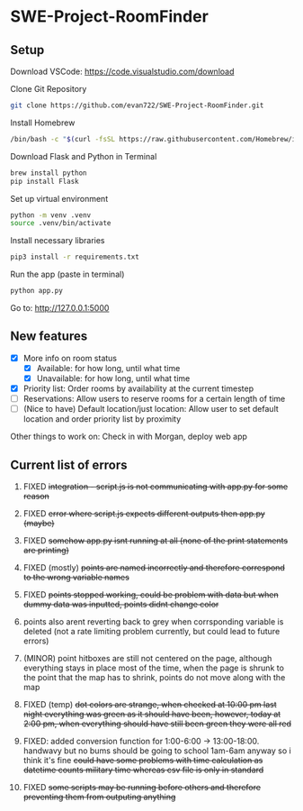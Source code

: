 # SWE-Project-RoomFinder

## Setup
Download VSCode: https://code.visualstudio.com/download

Clone Git Repository
```bash
git clone https://github.com/evan722/SWE-Project-RoomFinder.git
```

Install Homebrew
```bash
/bin/bash -c "$(curl -fsSL https://raw.githubusercontent.com/Homebrew/install/HEAD/install.sh)"
```

Download Flask and Python in Terminal
```bash
brew install python
pip install Flask
```

Set up virtual environment
```bash
python -m venv .venv
source .venv/bin/activate
```

Install necessary libraries
```bash
pip3 install -r requirements.txt
```

Run the app (paste in terminal)
```bash
python app.py
```
Go to: http://127.0.0.1:5000

## New features
- [x] More info on room status
    - [x] Available: for how long, until what time
    - [x] Unavailable: for how long, until what time
- [x] Priority list: Order rooms by availability at the current timestep
- [ ] Reservations: Allow users to reserve rooms for a certain length of time
- [ ] (Nice to have) Default location/just location: Allow user to set default location and order priority list by proximity

Other things to work on: Check in with Morgan, deploy web app


## Current list of errors

1. FIXED ~~integration - script.js is not communicating with app.py for some reason~~
2. FIXED ~~error where script.js expects different outputs then app.py (maybe)~~
3. FIXED ~~somehow app.py isnt running at all (none of the print statements are printing)~~
4. FIXED (mostly) ~~points are named incorrectly and therefore correspond to the wrong variable names~~
5. FIXED ~~points stopped working, could be problem with data but when dummy data was inputted, points didnt change color~~

6. points also arent reverting back to grey when corrsponding variable is deleted (not a rate limiting problem currently, but could lead to future errors)

7. (MINOR) point hitboxes are still not centered on the page, although everything stays in place most of the time, when the page is shrunk to the point that the map has to shrink, points do not move along with the map

8. FIXED (temp) ~~dot colors are strange, when checked at 10:00 pm last night everything was green as it should have been, however, today at 2:00 pm, when everything should have still been green they were all red~~

9. FIXED: added conversion function for 1:00-6:00 -> 13:00-18:00. handwavy but no bums should be going to school 1am-6am anyway so i think it's fine ~~could have some problems with time calculation as datetime counts military time whereas csv file is only in standard~~

10. FIXED ~~some scripts may be running before others and therefore preventing them from outputing anything~~
